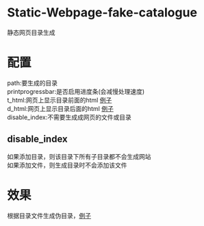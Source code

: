 # Static-Webpage-fake-catalogue

静态网页目录生成

# 配置

path:要生成的目录  
printprogressbar:是否启用进度条(会减慢处理速度)  
t_html:网页上显示目录前面的html [例子](https://github.com/wuhaneduyun/mirrors/blob/master/dhtml/t.html)  
d_html:网页上显示目录后面的html [例子](https://github.com/wuhaneduyun/mirrors/blob/master/dhtml/d.html)  
disable_index:不需要生成成网页的文件或目录

## disable_index

如果添加目录，则该目录下所有子目录都不会生成网站  
如果添加文件，则生成目录时不会添加该文件

# 效果

根据目录文件生成伪目录，[例子](https://mirrors.maftertstudio.com)